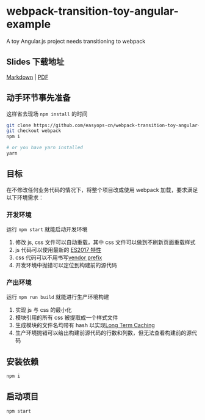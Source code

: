 # webpack-transition-toy-angular-example
A toy Angular.js project needs transitioning to webpack

## Slides 下载地址
[Markdown](https://github.com/easyops-cn/webpack-transition-toy-angular-example/blob/slides/docs/slides-webpack-development.md)
|
[PDF](https://github.com/easyops-cn/webpack-transition-toy-angular-example/raw/slides/docs/slides-webpack-development.pdf)

## 动手环节事先准备

这样省去现场 `npm install` 的时间

```bash
git clone https://github.com/easyops-cn/webpack-transition-toy-angular-example.git
git checkout webpack
npm i

# or you have yarn installed
yarn
```

## 目标

在不修改任何业务代码的情况下，将整个项目改成使用 webpack 加载，要求满足以下环境需求：

### 开发环境
运行 `npm start` 就能启动开发环境
1. 修改 js, css 文件可以自动重载，其中 css 文件可以做到不刷新页面重载样式
1. js 代码可以使用最新的 [ES2017 特性](https://babeljs.io/docs/plugins/preset-es2017/)
1. css 代码可以不用书写[vendor prefix](https://developer.mozilla.org/en-US/docs/Glossary/Vendor_Prefix)
1. 开发环境中抛错可以定位到构建前的源代码

### 产出环境
运行 `npm run build` 就能进行生产环境构建
1. 实现 js 与 css 的最小化
1. 模块引用的所有 css 被提取成一个样式文件
1. 生成模块的文件名均带有 hash 以实现[Long Term Caching](https://webpack.github.io/docs/long-term-caching.html)
1. 生产环境抛错可以给出构建前源代码的行数和列数，但无法查看构建前的源代码

## 安装依赖
```bash
npm i
```

## 启动项目
```bash
npm start
```

